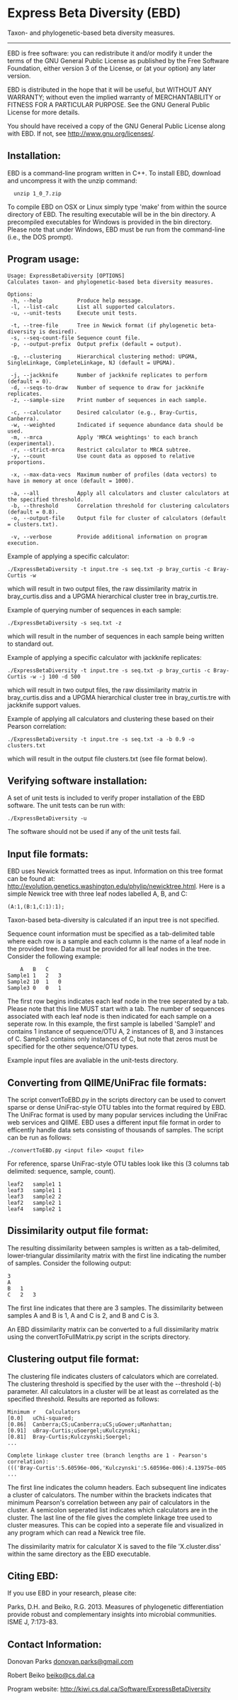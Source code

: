 Express Beta Diversity (EBD)
============================

Taxon- and phylogenetic-based beta diversity measures.

-------------------------------------------------------------------------------

EBD is free software: you can redistribute it and/or modify
it under the terms of the GNU General Public License as published by
the Free Software Foundation, either version 3 of the License, or
(at your option) any later version.

EBD is distributed in the hope that it will be useful,
but WITHOUT ANY WARRANTY; without even the implied warranty of
MERCHANTABILITY or FITNESS FOR A PARTICULAR PURPOSE.  See the
GNU General Public License for more details.

You should have received a copy of the GNU General Public License
along with EBD.  If not, see <http://www.gnu.org/licenses/>.


Installation:
-------------------------------------------------------------------------------

EBD is a command-line program written in C++.  To install EBD, download 
and uncompress it with the unzip command:
```
  unzip 1_0_7.zip
```

To compile EBD on OSX or Linux simply type 'make' from within the source 
directory of EBD. The resulting executable will be in the bin directory. 
A precompiled executables for Windows is provided in the bin directory. 
Please note that under Windows, EBD must be run from the command-line 
(i.e., the DOS prompt).


Program usage:
-------------------------------------------------------------------------------
```
Usage: ExpressBetaDiversity [OPTIONS]
Calculates taxon- and phylogenetic-based beta diversity measures.

Options:
 -h, --help           Produce help message.
 -l, --list-calc      List all supported calculators.
 -u, --unit-tests     Execute unit tests.

 -t, --tree-file      Tree in Newick format (if phylogenetic beta-diversity is desired).
 -s, --seq-count-file Sequence count file.
 -p, --output-prefix  Output prefix (default = output).
 
 -g, --clustering     Hierarchical clustering method: UPGMA, SingleLinkage, CompleteLinkage, NJ (default = UPGMA).
 
 -j, --jackknife      Number of jackknife replicates to perform (default = 0).
 -d, --seqs-to-draw   Number of sequence to draw for jackknife replicates.
 -z, --sample-size    Print number of sequences in each sample.

 -c, --calculator     Desired calculator (e.g., Bray-Curtis, Canberra).
 -w, --weighted       Indicated if sequence abundance data should be used.
 -m, --mrca           Apply 'MRCA weightings' to each branch (experimental).
 -r, --strict-mrca    Restrict calculator to MRCA subtree.
 -y, --count          Use count data as opposed to relative proportions.

 -x, --max-data-vecs  Maximum number of profiles (data vectors) to have in memory at once (default = 1000).
 
 -a, --all            Apply all calculators and cluster calculators at the specified threshold.
 -b, --threshold      Correlation threshold for clustering calculators (default = 0.8).
 -o, --output-file    Output file for cluster of calculators (default = clusters.txt).

 -v, --verbose        Provide additional information on program execution.
```

Example of applying a specific calculator:
```
./ExpressBetaDiversity -t input.tre -s seq.txt -p bray_curtis -c Bray-Curtis -w
```
which will result in two output files, the raw dissimilarity matrix in bray_curtis.diss 
and a UPGMA hierarchical cluster tree in bray_curtis.tre.
 
Example of querying number of sequences in each sample:
```
./ExpressBetaDiversity -s seq.txt -z
```
which will result in the number of sequences in each sample being written to standard out.
 
Example of applying a specific calculator with jackknife replicates:
```
./ExpressBetaDiversity -t input.tre -s seq.txt -p bray_curtis -c Bray-Curtis -w -j 100 -d 500
```
which will result in two output files, the raw dissimilarity matrix in bray_curtis.diss 
and a UPGMA hierarchical cluster tree in bray_curtis.tre with jackknife support values.
 
Example of applying all calculators and clustering these based on their Pearson correlation:
```
./ExpressBetaDiversity -t input.tre -s seq.txt -a -b 0.9 -o clusters.txt
```
which will result in the output file clusters.txt (see file format below).


Verifying software installation:
-------------------------------------------------------------------------------

A set of unit tests is included to verify proper installation of the EBD 
software. The unit tests can be run with:
```
./ExpressBetaDiversity -u
```

The software should not be used if any of the unit tests fail.


Input file formats:
-------------------------------------------------------------------------------

EBD uses Newick formatted trees as input. Information on this tree format can
be found at: http://evolution.genetics.washington.edu/phylip/newicktree.html.
Here is a simple Newick tree with three leaf nodes labelled A, B, and C:
```
(A:1,(B:1,C:1):1);
```
 
Taxon-based beta-diversity is calculated if an input tree is not specified.

Sequence count information must be specified as a tab-delimited table where
each row is a sample and each column is the name of a leaf node in the provided
tree. Data must be provided for all leaf nodes in the tree. Consider the 
following example:
```
	A	B	C
Sample1	1	2	3
Sample2	10	1	0
Sample3	0	0	1
```
The first row begins indicates each leaf node in the tree seperated by a tab. 
Please note that this line MUST start with a tab. The number of sequences 
associated with each leaf node is then indicated for each sample on a seperate
row. In this example, the first sample is labelled 'Sample1' and contains 1
instance of sequence/OTU A, 2 instances of B, and 3 instances of C. Sample3
contains only instances of C, but note that zeros must be specified for the
other sequence/OTU types.

Example input files are avaliable in the unit-tests directory. 


Converting from QIIME/UniFrac file formats:
-------------------------------------------------------------------------------

The script convertToEBD.py in the scripts directory can be used to 
convert sparse or dense UniFrac-style OTU tables into the format
required by EBD. The UniFrac format is used by many popular services
including the UniFrac web services and QIIME. EBD uses a different
input file format in order to efficently handle data sets consisting
of thousands of samples. The script can be run as follows:
```
./convertToEBD.py <input file> <ouput file>
```
For reference, sparse UniFrac-style OTU tables look like this (3 columns tab delimited: sequence, sample, count).
```
leaf2	sample1	1
leaf3	sample1	1
leaf3	sample2	2
leaf2	sample2	1
leaf4	sample2	1
```

Dissimilarity output file format:
-------------------------------------------------------------------------------

The resulting dissimilarity between samples is written as a tab-delimited, 
lower-triangular dissimilarity matrix with the first line indicating the number
of samples. Consider the following output:
```
3
A
B	1
C	2	3
```
The first line indicates that there are 3 samples. The dissimilarity between 
samples A and B is 1, A and C is 2, and B and C is 3.

An EBD dissimilarity matrix can be converted to a full dissimilarity matrix 
using the convertToFullMatrix.py script in the scripts directory. 


Clustering output file format:
-------------------------------------------------------------------------------

The clustering file indicates clusters of calculators which are correlated. The 
clustering threshold is specified by the user with the --threshold (-b) 
parameter. All calculators in a cluster will be at least as correlated as the 
specified threshold. Results are reported as follows:  
```
Minimum r	Calculators
[0.0]	uChi-squared;
[0.86]	Canberra;CS;uCanberra;uCS;uGower;uManhattan;
[0.91]	uBray-Curtis;uSoergel;uKulczynski;
[0.81]	Bray-Curtis;Kulczynski;Soergel;
...

Complete linkage cluster tree (branch lengths are 1 - Pearson's correlation): 
((('Bray-Curtis':5.60596e-006,'Kulczynski':5.60596e-006):4.13975e-005 ...
```

The first line indicates the column headers. Each subsequent line indicates a
cluster of calculators. The number within the brackets indicates that minimum 
Pearson's correlation between any pair of calculators in the cluster. A 
semicolon seperated list indicates which calculators are in the cluster. The
last line of the file gives the complete linkage tree used to cluster measures.
This can be copied into a seperate file and visualized in any program which
can read a Newick tree file. 

The dissimilarity matrix for calculator X is saved to the file 'X.cluster.diss'
within the same directory as the EBD executable.
 

Citing EBD:
-------------------------------------------------------------------------------

If you use EBD in your research, please cite:

Parks, D.H. and Beiko, R.G. 2013. Measures of phylogenetic differentiation provide 
  robust and complementary insights into microbial communities. ISME J, 7:173-83.


Contact Information:
-------------------------------------------------------------------------------

Donovan Parks
donovan.parks@gmail.com

Robert Beiko
beiko@cs.dal.ca

Program website: http://kiwi.cs.dal.ca/Software/ExpressBetaDiversity
